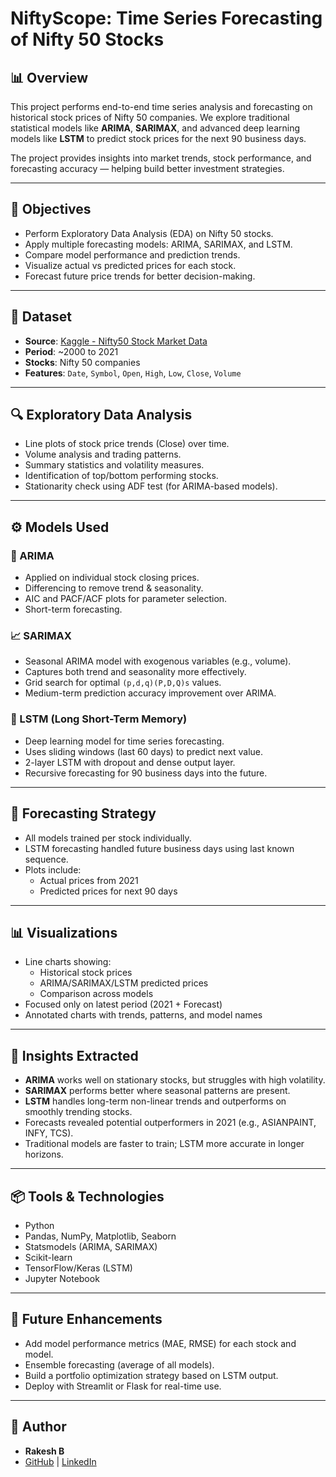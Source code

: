 # NiftyScope: Time Series Forecasting of Nifty 50 Stocks

## 📊 Overview
This project performs end-to-end time series analysis and forecasting on historical stock prices of Nifty 50 companies. We explore traditional statistical models like **ARIMA**, **SARIMAX**, and advanced deep learning models like **LSTM** to predict stock prices for the next 90 business days.

The project provides insights into market trends, stock performance, and forecasting accuracy — helping build better investment strategies.

---

## 🧠 Objectives
- Perform Exploratory Data Analysis (EDA) on Nifty 50 stocks.
- Apply multiple forecasting models: ARIMA, SARIMAX, and LSTM.
- Compare model performance and prediction trends.
- Visualize actual vs predicted prices for each stock.
- Forecast future price trends for better decision-making.

---

## 📂 Dataset
- **Source**: [Kaggle - Nifty50 Stock Market Data](https://www.kaggle.com/datasets/rohanrao/nifty50-stock-market-data)
- **Period**: ~2000 to 2021
- **Stocks**: Nifty 50 companies
- **Features**: `Date`, `Symbol`, `Open`, `High`, `Low`, `Close`, `Volume`

---

## 🔍 Exploratory Data Analysis
- Line plots of stock price trends (Close) over time.
- Volume analysis and trading patterns.
- Summary statistics and volatility measures.
- Identification of top/bottom performing stocks.
- Stationarity check using ADF test (for ARIMA-based models).

---

## ⚙️ Models Used

### 🔢 ARIMA
- Applied on individual stock closing prices.
- Differencing to remove trend & seasonality.
- AIC and PACF/ACF plots for parameter selection.
- Short-term forecasting.

### 📈 SARIMAX
- Seasonal ARIMA model with exogenous variables (e.g., volume).
- Captures both trend and seasonality more effectively.
- Grid search for optimal `(p,d,q)(P,D,Q)s` values.
- Medium-term prediction accuracy improvement over ARIMA.

### 🤖 LSTM (Long Short-Term Memory)
- Deep learning model for time series forecasting.
- Uses sliding windows (last 60 days) to predict next value.
- 2-layer LSTM with dropout and dense output layer.
- Recursive forecasting for 90 business days into the future.

---

## 🔄 Forecasting Strategy
- All models trained per stock individually.
- LSTM forecasting handled future business days using last known sequence.
- Plots include:
  - Actual prices from 2021
  - Predicted prices for next 90 days

---

## 📊 Visualizations
- Line charts showing:
  - Historical stock prices
  - ARIMA/SARIMAX/LSTM predicted prices
  - Comparison across models
- Focused only on latest period (2021 + Forecast)
- Annotated charts with trends, patterns, and model names

---

## 📌 Insights Extracted
- **ARIMA** works well on stationary stocks, but struggles with high volatility.
- **SARIMAX** performs better where seasonal patterns are present.
- **LSTM** handles long-term non-linear trends and outperforms on smoothly trending stocks.
- Forecasts revealed potential outperformers in 2021 (e.g., ASIANPAINT, INFY, TCS).
- Traditional models are faster to train; LSTM more accurate in longer horizons.

---

## 📦 Tools & Technologies
- Python
- Pandas, NumPy, Matplotlib, Seaborn
- Statsmodels (ARIMA, SARIMAX)
- Scikit-learn
- TensorFlow/Keras (LSTM)
- Jupyter Notebook

---

## 🚀 Future Enhancements
- Add model performance metrics (MAE, RMSE) for each stock and model.
- Ensemble forecasting (average of all models).
- Build a portfolio optimization strategy based on LSTM output.
- Deploy with Streamlit or Flask for real-time use.

---

## 👤 Author
- **Rakesh B**
- [GitHub](https://github.com/RakeshRocky-1999) | [LinkedIn](https://www.linkedin.com/in/rakesh-b-9b7709290/)

